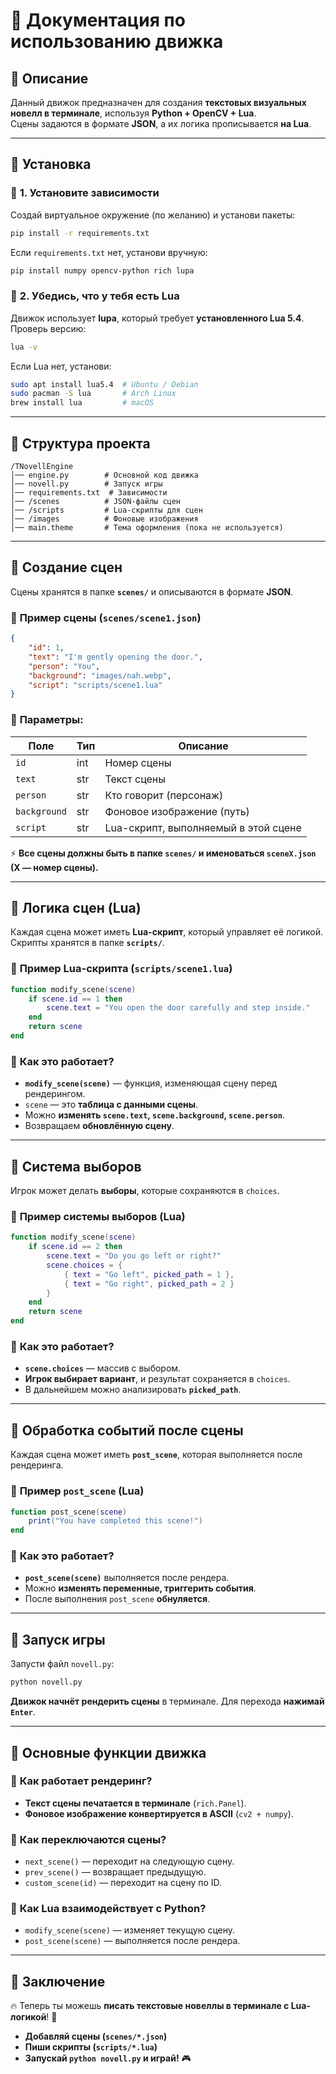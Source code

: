 # 📜 **Документация по использованию движка**

## 📌 **Описание**
Данный движок предназначен для создания **текстовых визуальных новелл в терминале**, используя **Python + OpenCV + Lua**.  
Сцены задаются в формате **JSON**, а их логика прописывается **на Lua**.

---

## 📌 **Установка**
### 🔹 **1. Установите зависимости**
Создай виртуальное окружение (по желанию) и установи пакеты:
```bash
pip install -r requirements.txt
```
Если `requirements.txt` нет, установи вручную:
```bash
pip install numpy opencv-python rich lupa
```

### 🔹 **2. Убедись, что у тебя есть Lua**
Движок использует **lupa**, который требует **установленного Lua 5.4**.  
Проверь версию:
```bash
lua -v
```
Если Lua нет, установи:
```bash
sudo apt install lua5.4  # Ubuntu / Debian
sudo pacman -S lua       # Arch Linux
brew install lua         # macOS
```

---

## 📌 **Структура проекта**
```
/TNovellEngine
│── engine.py        # Основной код движка
│── novell.py        # Запуск игры
│── requirements.txt  # Зависимости
│── /scenes          # JSON-файлы сцен
│── /scripts         # Lua-скрипты для сцен
│── /images          # Фоновые изображения
│── main.theme       # Тема оформления (пока не используется)
```

---

## 📌 **Создание сцен**
Сцены хранятся в папке **`scenes/`** и описываются в формате **JSON**.

### 🔹 **Пример сцены (`scenes/scene1.json`)**
```json
{
    "id": 1,
    "text": "I'm gently opening the door.",
    "person": "You",
    "background": "images/nah.webp",
    "script": "scripts/scene1.lua"
}
```
### 🔹 **Параметры:**
| Поле        | Тип   | Описание |
|-------------|------|---------|
| `id`        | int  | Номер сцены |
| `text`      | str  | Текст сцены |
| `person`    | str  | Кто говорит (персонаж) |
| `background`| str  | Фоновое изображение (путь) |
| `script`    | str  | Lua-скрипт, выполняемый в этой сцене |

⚡ **Все сцены должны быть в папке `scenes/` и именоваться `sceneX.json` (X — номер сцены).**

---

## 📌 **Логика сцен (Lua)**
Каждая сцена может иметь **Lua-скрипт**, который управляет её логикой.  
Скрипты хранятся в папке **`scripts/`**.

### 🔹 **Пример Lua-скрипта (`scripts/scene1.lua`)**
```lua
function modify_scene(scene)
    if scene.id == 1 then
        scene.text = "You open the door carefully and step inside."
    end
    return scene
end
```
### 🔹 **Как это работает?**
- **`modify_scene(scene)`** — функция, изменяющая сцену перед рендерингом.
- `scene` — это **таблица с данными сцены**.
- Можно **изменять `scene.text`, `scene.background`, `scene.person`**.
- Возвращаем **обновлённую сцену**.

---

## 📌 **Система выборов**
Игрок может делать **выборы**, которые сохраняются в `choices`.

### 🔹 **Пример системы выборов (Lua)**
```lua
function modify_scene(scene)
    if scene.id == 2 then
        scene.text = "Do you go left or right?"
        scene.choices = {
            { text = "Go left", picked_path = 1 },
            { text = "Go right", picked_path = 2 }
        }
    end
    return scene
end
```
### 🔹 **Как это работает?**
- **`scene.choices`** — массив с выбором.
- **Игрок выбирает вариант**, и результат сохраняется в `choices`.
- В дальнейшем можно анализировать **`picked_path`**.

---

## 📌 **Обработка событий после сцены**
Каждая сцена может иметь **`post_scene`**, которая выполняется после рендеринга.

### 🔹 **Пример `post_scene` (Lua)**
```lua
function post_scene(scene)
    print("You have completed this scene!")
end
```
### 🔹 **Как это работает?**
- **`post_scene(scene)`** выполняется после рендера.
- Можно **изменять переменные, триггерить события**.
- После выполнения `post_scene` **обнуляется**.

---

## 📌 **Запуск игры**
Запусти файл `novell.py`:
```bash
python novell.py
```
**Движок начнёт рендерить сцены** в терминале. Для перехода **нажимай `Enter`**.

---

## 📌 **Основные функции движка**
### 🔹 **Как работает рендеринг?**
- **Текст сцены печатается в терминале** (`rich.Panel`).
- **Фоновое изображение конвертируется в ASCII** (`cv2 + numpy`).

### 🔹 **Как переключаются сцены?**
- `next_scene()` — переходит на следующую сцену.
- `prev_scene()` — возвращает предыдущую.
- `custom_scene(id)` — переходит на сцену по ID.

### 🔹 **Как Lua взаимодействует с Python?**
- `modify_scene(scene)` — изменяет текущую сцену.
- `post_scene(scene)` — выполняется после рендера.

---

## 📌 **Заключение**
🔥 Теперь ты можешь **писать текстовые новеллы в терминале с Lua-логикой**! 🚀  
- **Добавляй сцены (`scenes/*.json`)**
- **Пиши скрипты (`scripts/*.lua`)**
- **Запускай `python novell.py` и играй!** 🎮
